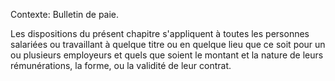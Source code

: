 Contexte: Bulletin de paie.

Les dispositions du présent chapitre s'appliquent à toutes les personnes salariées ou travaillant à quelque titre ou en quelque lieu que ce soit pour un ou plusieurs employeurs et quels que soient le montant et la nature de leurs rémunérations, la forme, ou la validité de leur contrat.